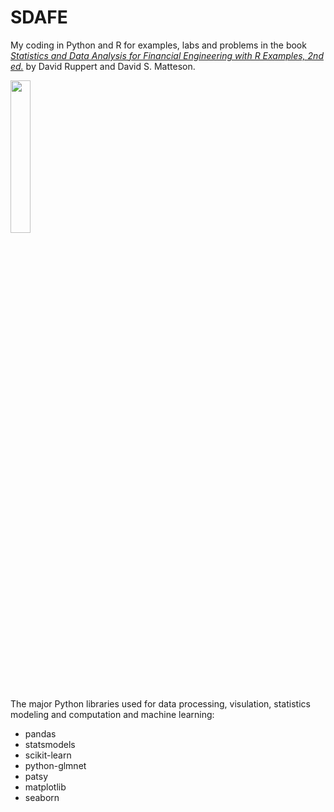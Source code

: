 # SDAFE

My coding in Python and R for examples, labs and problems in the book <A target="_blank" href='https://people.orie.cornell.edu/davidr/SDAFE2/index.html'><I>Statistics and Data Analysis for Financial Engineering with R Examples, 2nd ed.</I></A> by David Ruppert and David S. Matteson.<P>

<img src='http://t2.gstatic.com/images?q=tbn:ANd9GcSB_QrbLrZFytabSw0wKVDtpdExihy_LKv_o41xfe58qmKc21zE' height=25% width=25%> <P>

The major Python libraries used for data processing, visulation, statistics modeling and computation and machine learning:
<UL>
<LI>pandas
<LI>statsmodels
<LI>scikit-learn
<LI>python-glmnet
<LI>patsy
<LI>matplotlib
<LI>seaborn
</UL>

